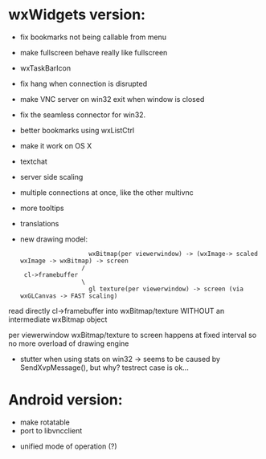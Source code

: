 
# wxWidgets version:
 - fix bookmarks not being callable from menu
 - make fullscreen behave really like fullscreen
 - wxTaskBarIcon
 - fix hang when connection is disrupted
 - make VNC server on win32 exit when window is closed
 - fix the seamless connector for win32.
 - better bookmarks using wxListCtrl
 - make it work on OS X
 - textchat
 - server side scaling
 - multiple connections at once, like the other multivnc
 - more tooltips
 - translations
 - new drawing model:

                          wxBitmap(per viewerwindow) -> (wxImage-> scaled wxImage -> wxBitmap) -> screen
                        /
        cl->framebuffer
                        \
                          gl texture(per viewerwindow) -> screen (via wxGLCanvas -> FAST scaling)
                  
 read directly cl->framebuffer into wxBitmap/texture WITHOUT an intermediate wxBitmap object

 per viewerwindow wxBitmap/texture to screen happens at fixed interval so no more overload of
 drawing engine

 - stutter when using stats on win32 -> seems to be caused by
   SendXvpMessage(), but why? testrect case is ok...
   
   
# Android version:

* make rotatable
* port to libvncclient
- unified mode of operation (?)

  

